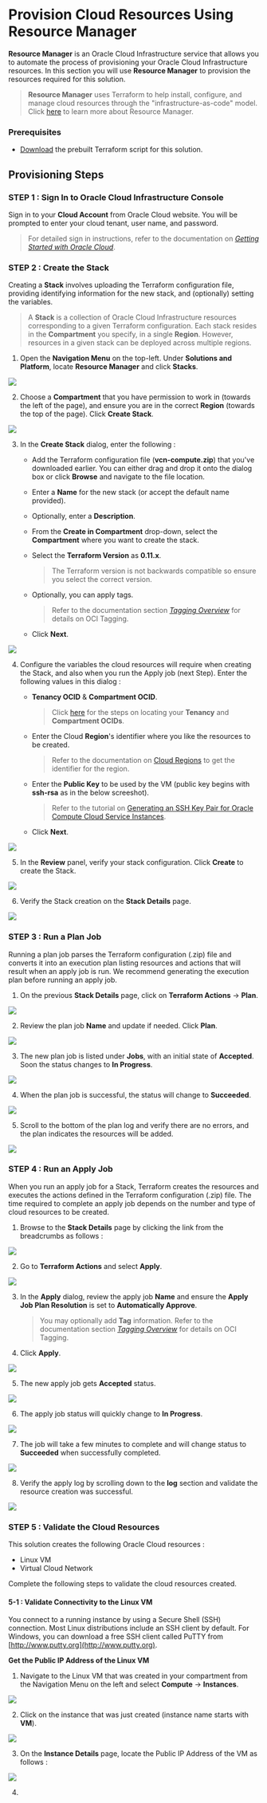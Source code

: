 # Provision Cloud Resources Using Resource Manager

**Resource Manager** is an Oracle Cloud Infrastructure service that allows you to automate the process of provisioning your Oracle Cloud Infrastructure resources. In this section you will use **Resource Manager** to provision the resources required for this solution.

> **Resource Manager** uses Terraform to help install, configure, and manage cloud resources through the "infrastructure-as-code" model. Click [here](https://docs.cloud.oracle.com/en-us/iaas/Content/ResourceManager/Concepts/resourcemanager.htm) to learn more about Resource Manager.

### Prerequisites

* [Download](./tf/vcn-compute.zip) the prebuilt Terraform script for this solution.

## Provisioning Steps

### STEP 1 : Sign In to Oracle Cloud Infrastructure Console

Sign in to your **Cloud Account** from Oracle Cloud website. You will be prompted to enter your cloud tenant, user name, and password.

> For detailed sign in instructions, refer to the documentation on [*Getting Started with Oracle Cloud*](https://docs.oracle.com/en/cloud/get-started/subscriptions-cloud/csgsg/sign-your-account-oracle-cloud-website.html).

### STEP 2 : Create the Stack

Creating a **Stack** involves uploading the Terraform configuration file, providing identifying information for the new stack, and (optionally) setting the variables.

> A **Stack** is a collection of Oracle Cloud Infrastructure resources corresponding to a given Terraform configuration. Each stack resides in the **Compartment** you specify, in a single **Region**. However, resources in a given stack can be deployed across multiple regions.

1. Open the **Navigation Menu** on the top-left. Under **Solutions and Platform**, locate **Resource Manager** and click **Stacks**.

![](./images/menu-resource-manager-stacks.png)

2. Choose a **Compartment** that you have permission to work in (towards the left of the page), and ensure you are in the correct **Region** (towards the top of the page). Click **Create Stack**.

![](./images/click-stacks.png)

3. In the **Create Stack** dialog, enter the following :

	* Add the Terraform configuration file (**vcn-compute.zip**) that you've downloaded earlier. You can either drag and drop it onto the dialog box or click **Browse** and navigate to the file location.
	
	* Enter a **Name** for the new stack (or accept the default name provided).
	
	* Optionally, enter a **Description**.
	
	* From the **Create in Compartment** drop-down, select the **Compartment** where you want to create the stack.
	
	* Select the **Terraform Version** as **0.11.x**. 
		>The Terraform version is not backwards compatible so ensure you select the correct version.

	* Optionally, you can apply tags. 
		>Refer to the documentation section [*Tagging Overview*](https://docs.cloud.oracle.com/en-us/iaas/Content/Tagging/Concepts/taggingoverview.htm) for details on OCI Tagging.
		
	* Click **Next**.

![](./images/stacks-info.png)

4. Configure the variables the cloud resources will require when creating the Stack, and also when you run the Apply job (next Step). Enter the following values in this dialog :

	* **Tenancy OCID** & **Compartment OCID**.

		>Click [here](https://docs.cloud.oracle.com/en-us/iaas/Content/General/Concepts/identifiers.htm) for the steps on locating your **Tenancy** and **Compartment OCIDs**.

	* Enter the Cloud **Region**'s identifier where you like the resources to be created. 

		>Refer to the documentation on [Cloud Regions](https://docs.cloud.oracle.com/en-us/iaas/Content/General/Concepts/regions.htm) to get the identifier for the region.

	* Enter the **Public Key** to be used by the VM (public key begins with **ssh-rsa** as in the below screeshot).

		>Refer to the tutorial on [Generating an SSH Key Pair for Oracle Compute Cloud Service Instances](https://www.oracle.com/webfolder/technetwork/tutorials/obe/cloud/compute-iaas/generating_ssh_key/generate_ssh_key.html).

	* Click **Next**.

![](./images/stacks-vars.png)

5. In the **Review** panel, verify your stack configuration.
Click **Create** to create the Stack.	

![](./images/stacks-create.png)

6. Verify the Stack creation on the **Stack Details** page. 

![](./images/stacks-details.png)

### STEP 3 : Run a Plan Job

Running a plan job parses the Terraform configuration (.zip) file and converts it into an execution plan listing resources and actions that will result when an apply job is run. We recommend generating the execution plan before running an apply job.

1. On the previous **Stack Details** page, click on **Terraform Actions** -> **Plan**.

![](./images/stacks-tf-plan.png)

2. Review the plan job **Name** and update if needed. Click **Plan**.

![](./images/stacks-plan.png)

3. The new plan job is listed under **Jobs**, with an initial state of **Accepted**. Soon the status changes to **In Progress**. 

![](./images/plan-in-progress.png)

4. When the plan job is successful, the status will change to **Succeeded**.

![](./images/plan-job-succeeded.png)

5. Scroll to the bottom of the plan log and verify there are no errors, and the plan indicates the resources will be added. 

![](./images/plan-job-verify-log.png)

### STEP 4 : Run an Apply Job

When you run an apply job for a Stack, Terraform creates the resources and executes the actions defined in the Terraform configuration (.zip) file. The time required to complete an apply job depends on the number and type of cloud resources to be created.

1. Browse to the **Stack Details** page by clicking the link from the breadcrumbs as follows :

![](./images/job-details-stack-breadcrumb.png)

2. Go to **Terraform Actions** and select **Apply**.

![](./images/plan-apply.png)

3. In the **Apply** dialog, review the apply job **Name** and ensure the **Apply Job Plan Resolution** is set to **Automatically Approve**.

	> You may optionally add **Tag** information. Refer to the documentation section [*Tagging Overview*](https://docs.cloud.oracle.com/en-us/iaas/Content/Tagging/Concepts/taggingoverview.htm) for details on OCI Tagging.

4. Click **Apply**.

![](./images/apply-job.png)

5. The new apply job gets **Accepted** status. 

![](./images/apply-accepted.png)

6. The apply job status will quickly change to **In Progress**. 

![](./images/apply-in-progress.png)

7. The job will take a few minutes to complete and will change status to **Succeeded** when successfully completed.

![](./images/apply-job-succeeded.png)

8. Verify the apply log by scrolling down to the **log** section and validate the resource creation was successful.

![](./images/apply-job-verify-log.png)

### STEP 5 : Validate the Cloud Resources

This solution creates the following Oracle Cloud resources :

* Linux VM
* Virtual Cloud Network

Complete the following steps to validate the cloud resources created. 

#### 5-1 : Validate Connectivity to the Linux VM

You connect to a running instance by using a Secure Shell (SSH) connection. Most Linux distributions include an SSH client by default. For Windows, you can download a free SSH client called PuTTY from [http://www.putty.org](http://www.putty.org).

**Get the Public IP Address of the Linux VM**

1. Navigate to the Linux VM that was created in your compartment from the Navigation Menu on the left and select **Compute** -> **Instances**. 

![](./images/nav-compute-instances.png)

2. Click on the instance that was just created (instance name starts with **VM**).

![](./images/compute-instance.png)

3. On the **Instance Details** page, locate the Public IP Address of the VM as follows :

![](./images/vm-public-ip.png)

4. 
